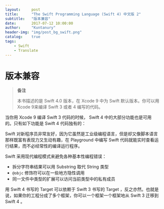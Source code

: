 ```yaml
---
layout:     post
title:      "The Swift Programming Language (Swift 4) 中文版 2"
subtitle:   "版本兼容"
date:       2017-07-12 10:00:00
author:     "Kuntanury"
header-img: "img/post_bg_swift.png"
catalog:    true
tags:
    - Swift
    - Translate
---
```

# 版本兼容

> **备注**
>
> 本书描述的是 Swift 4.0 版本，在 Xcode 9 中为 Swift 默认版本。你可以用Xcode 9来编译 Swift 3 或者 4 编写的代码。

当你用 Xcode 9 编译 Swift 3 代码的时候， Swift 4 中的大部分功能也是可用的。只有如下功能是 Swift 4 代码独有的：

Swift 对新程序员非常友好，因为它虽然是工业级编程语言，但是却又像脚本语言那样既富有表现力又生动有趣，在 Playground 中编写 Swift 代码就能实时查看运行结果，而不必经常性的编译运行程序。

Swift 采用现代编程模式来避免各种基本性编程错误：

* 拆分字符串结果可以用 Substring 取代 String 类型
* ``` @objc ``` 修饰符可以在一些地方隐性调用
* 同一文件中类型的扩展可以访问当前类型中的私有成员

用 Swift 4 书写的 Target 可以依赖于 Swift 3 书写的 Target ，反之亦然。也就是说，如果你的工程分成了多个框架，你可以一个框架一个框架地从 Swift 3 迁移到 Swift 4 。
